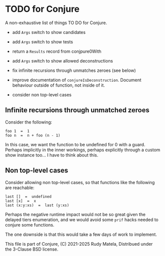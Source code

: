 TODO for Conjure
================

A non-exhaustive list of things TO DO for Conjure.

* add `Args` switch to show candidates

* add `Args` switch to show tests

* return a `Results` record from conjpure0With

* add `Args` switch to show allowed deconstructions

* fix infinite recursions through unmatches zeroes (see below)

* improve documentation of `conjureIsDeconstruction`.
  Document behaviour outside of function, not inside of it.

* consider non top-level cases


## Infinite recursions through unmatched zeroes

Consider the following:

	foo 1  =  1
	foo n  =  n + foo (n - 1)

In this case, we want the function to be undefined for 0 with a guard.  Perhaps
implicitly in the inner workings, perhaps explicitly through a custom show
instance too...  I have to think about this.


## Non top-level cases

Consider allowing non top-level cases,
so that functions like the following are reachable:

	last []  =  undefined
	last [x]  =  x
	last (x:y:xs)  =  last (y:xs)

Perhaps the negative runtime impact would not be so great
given the delayed tiers enumeration,
and we would avoid some `prif` hacks
needed to conjure some functions.

The one downside is that this would take a few days of work to implement.


This file is part of Conjure,
(C) 2021-2025 Rudy Matela,
Distribued under the 3-Clause BSD license.
